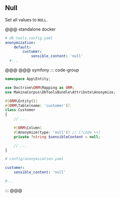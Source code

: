 ## Null

Set all values to `NULL`.

@@@ standalone docker
```yaml [YAML]
# db_tools.config.yaml
anonymization:
    default:
        customer:
            sensible_content: 'null'
  #...
```
@@@
@@@ symfony
::: code-group
```php [Attribute]
namespace App\Entity;

use Doctrine\ORM\Mapping as ORM;
use MakinaCorpus\DbToolsBundle\Attribute\Anonymize;

#[ORM\Entity()]
#[ORM\Table(name: 'customer')]
class Customer
{
    // ...

    #[ORM\Column]
    #[Anonymize(type: 'null')] // [!code ++]
    private ?string $sensibleContent = null;

    // ...
}
```

```yml [YAML]
# config/anonymization.yaml

customer:
    sensible_content: 'null'

#...
```
:::
@@@
